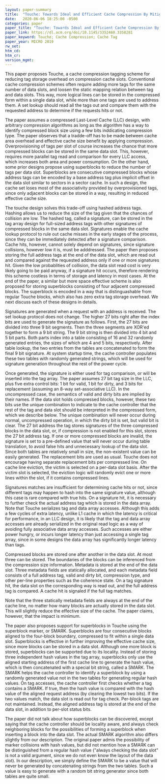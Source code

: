 ```yaml
---
layout: paper-summary
title:  "Touche: Towards Ideal and Efficient Cache Compression By Mitigating Tag Area Overhead"
date:   2020-06-06 18:25:00 -0500
categories: paper
paper_title: "Touche: Towards Ideal and Efficient Cache Compression By Mitigating Tag Area Overhead"
paper_link: https://dl.acm.org/doi/10.1145/3352460.3358281
paper_keyword: Touche; Cache Compression; Cache Tag
paper_year: MICRO 2019
rw_set:
htm_cd:
htm_cr:
version_mgmt:
---
```


This paper proposes Touche, a cache compression tagging scheme for reducing tag storage overhead on compression cache slots.
Conventional cache compression schemes often require adding more tags for the same number of data slots, and loosen the 
static mapping relation between tag and data slots. This way, more logical lines can be stored in the compressed form within
a single data slot, while more than one tags are used to address them. A set lookup should read all the tags out and 
compare them with the requested address to determine if the requests hits or not.

The paper assumes a compressed Last-Level Cache (LLC) design, with arbitrary compression algorithms as long as the algorithm
has a way to identify compressed block size using a few bits inddicating compression type.
The paper observes that a tradde-off has to be made between cache area overhead and effective cache size benefit by
applying compression. Overprovisioning of tags per slot of course increases the chance that more compressed blocks
can be stored in the same data slot. This, however, requires more parallel tag read and comparison for every LLC access,
which increases both area and power consumption. On the other hand, some prior designs propose using superblocks to reduce
the number of tags per data slot. Superblocks are consecutive compressed blocks whose address tags can be encoded by a 
base address tag plus implicit offset in the data slot similar to sectors in a sector cache. In such a design, the cache 
set loses most of the associativity provided by overprovisioned tags, since only adjacent blocks can be stored in a way, 
resulting in reduced effective cache size.

The touche design solves this trade-off using hashed address tags. Hashing allows us to reduce the size of the tag given
that the chances of collision are low. The hashed tag, called a signature, can be stored in the tag array design for 
full-sized address tags with other signatures of compressed blocks in the same data slot. Signatures enable the 
cache lookup protocol to rule out cache misses in the early stages of the process, since they can be immediately
detected after a signature comparison. Cache hits, however, cannot solely depend on signatures, since signature collisions,
however low it is, must be adddressed. The paper then proposes storing the full address tags at the end of the data slot,
which are read out and compared against the requested address only if one or more signatures hit. Given the low 
probablities of collision, the data slot read cost is very likely going to be paid anyway, if a signature hit occurs, 
therefore rendering this scheme costless in terms of storage and latency in most cases. At the end of the paper, a similar
but more space effective scheme is also proposed for storing superblocks consisting of four adjacent compressed blocks.
The superblock is encoded in a way that is distinguashable from regular Touche blocks, which also has zero extra 
tag storage overhead. We next discuss each of these designs in details.

Signatures are generated when a request with an address is received. The set lookup protocol does not change. The higher
27 bits right after the index bits are used to generate the signature as follows. First, the 27 bits are divided into three 
9 bit segments. Then the three segments are XOR'ed together to form a 9 bit string. The 9 bit string is then divided into
4 bit and 5 bit parts. Both parts index into a table consisting of 16 and 32 randomly generated entries, the sizes of which
are 4 and 5 bits, respectively. After table lookup, the two entries from the tables are concatenated to form the final
9 bit signature. At system startup time, the cache controller populates these two tables with randomly generated strings,
which will be used for signature generation throughout the rest of the power cycle.

Once generated, the signature is either used for tag comparison, or will be inserted into the tag array. The paper assumes
27 bit tag size in the LLC, plus five extra control bits: 1 bit for valid, 1 bit for dirty, and 3 bits for replacement 
(assuming an 8-way set-associative LLC). 
In the uncompressed case, the semantics of valid and dirty bits are implied by their names. 
If the data slot holds compressed blocks, however, these two bits use the unique combination to indicate to the cache 
controller that the rest of the tag and data slot should be interpreted in the compressed form, which we describe below.
The unique combination will never occur during normal, uncompressed operation, in which the dirty bit is set, but valid
bit is clear. 
The 27 bit address the tag stores signatures of the three compressed blocks in the data slot, or, if compression is not 
enabled for this slot, stores the 27 bit address tag. If one or more compressed blocks are invalid, the signature 
is set to a pre-defined value that will never occur during table translation, to avoid false hits and unnecessary
lookup of the data slot. Since both tables are relatively small in size, the non-existent value can be easily generated.
The replacement bits are used as usual. Touche does not encourage having separate replacement bits per compressed line.
On cache line eviction, the victim is selected on a per-data slot basis. After the victim slot is selected, the eviction
logic will randomly evict one or more lines within the slot, if it contains compressed lines.

Signatures matches are insufficient for determining cache hits or not, since different tags may happen to hash into
the same signature value, although this case is rare compared with true hits. On a signature hit, it is necessary
to further check the actual address tag which is stored in the data array. Note that Touche serializes tag and 
data array accesses. Although this adds a few cycles of extra latency, unlike L1 cache in which the latency is critical
for performance, in an LLC design, it is likely that the tag and data array accesses are already serialized in the 
original read logic as a way of avoiding fully associative data array accesses. Such accesses are either power hungry, or 
incurs longer latency than just accessing a single tag array, since in some designs the data array has significantly longer 
latency than tags. 

Compressed blocks are stored one after another in the data slot. At most three can be stored. The boundaries of the 
blocks can be inferenced from the compression size information. Metadata is stored at the end of the data slot.
Three metadata fields are statically allocated, and each metadata field consists of a full address tag, valid and dirty
bit, compression type, and other per-line properties such as the coherence state. On a tag signature hit, the data slot
on the corresponding way is read out, and the full address tag is compared. A cache hit is signaled if the full tag matches.

Note that the three statically metadata fields are always at the end of the cache line, no matter how many blocks are 
actually stored in the data slot. This will slightly reduce the effective size of the cache. The paper claims, however,
that the impact is minimum.

The paper also proposes support for superblocks in Touche using the superblock marker, or SMARK. Superblocks are four
consecutive blocks aligned to the four-block boundary, compressed to fit within a single data slot. Superblocks is effective
in further improving the effective cache size, since more blocks can be stored in a data slot. Although one more 
block is stored, superblocks can be supported due to its locality. Instead of storing three independent hash values 
in the tag array, superblocks only use the aligned starting address of the first cache line to generate the hash value,
which is then concatenated with a special bit string, called a SMARK. The SMARK helps the cache controller to identify 
a superblock by using a randomly generated value not in the two tables for generating regular hash values. On tag accesses, 
the cache controller first checks whether a tag contains a SMARK. If true, then the hash value is compared with the 
hash value of the aligned request address (by clearing the lowest two bits). If the two values match, the data slot 
is read out for tag check. Per-block tags are not maintained. Instead, the aligned address tag is stored at the 
end of the data slot, in addition to per-slot status bits.

The paper did not talk about how superblocks can be discovered, except saying that the cache controller should be 
locality aware, and always check neighboring blocks for the possibilities of forming a superblock when inserting 
a block into the data slot.
The actual SMARK algorithm also differs slightly from our description. The original paper admis the possibility of 
marker collisions with hash values, but did not mention how a SMARK can be distinguished from a regular hash value
("always checking the data slot" is not a valid argument, since we do not even know the layout of the data slot).
In our description, we simply define the SMARK to be a value that will never be generated by concatenating strings
from the two tables. Such a value is easy to generate with a random bit string generator since both tables are quite 
small.